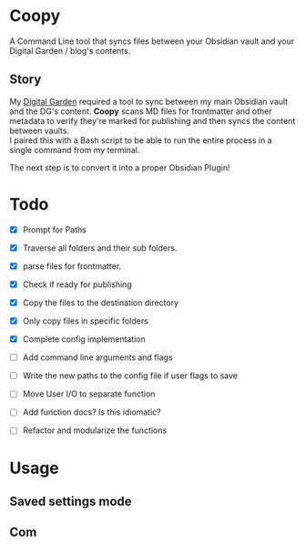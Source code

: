 # Coopy
A Command Line tool that syncs files between your Obsidian vault and your Digital Garden / blog's contents.

## Story
My [Digital Garden](https://garden.aabuharrus.dev/) required a tool to sync between my main Obsidian vault and the DG's content. 
**Coopy** scans MD files for frontmatter and other metadata to verify they're marked for publishing and then syncs the
content between vaults.<br>
I paired this with a Bash script to be able to run the entire process in a single command from my terminal.

The next step is to convert it into a proper Obsidian Plugin!

# Todo
 - [X] Prompt for Paths
 - [X] Traverse all folders and their sub folders.
 - [X] parse files for frontmatter.
 - [X] Check if ready for publishing
 - [X] Copy the files to the destination directory
 - [X] Only copy files in specific folders
 - [X] Complete config implementation
 - [ ] Add command line arguments and flags
 - [ ] Write the new paths to the config file if user flags to save
 - [ ] Move User I/O to separate function
 - [ ] Add function docs? Is this idiomatic?
 - [ ] Refactor and modularize the functions


# Usage
## Saved settings mode
## Com